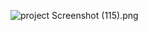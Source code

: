 ![project](https://github.com/user-attachments/assets/eb26b701-6e8d-4543-9e7b-92ce6b3b2248)
Screenshot (115).png
